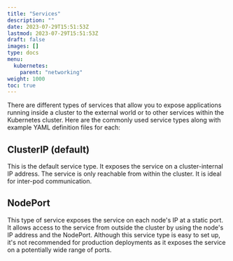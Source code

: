 ```yaml
---
title: "Services"
description: ""
date: 2023-07-29T15:51:53Z
lastmod: 2023-07-29T15:51:53Z
draft: false
images: []
type: docs
menu:
  kubernetes:
    parent: "networking"
weight: 1000
toc: true
---
```


There are different types of services that allow you to expose applications running inside a cluster to the external world or to other services within the Kubernetes cluster. Here are the commonly used service types along with example YAML definition files for each:

## ClusterIP (default)
This is the default service type. It exposes the service on a cluster-internal IP address. The service is only reachable from within the cluster. It is ideal for inter-pod communication.

## NodePort
This type of service exposes the service on each node's IP at a static port. It allows access to the service from outside the cluster by using the node's IP address and the NodePort. Although this service type is easy to set up, it's not recommended for production deployments as it exposes the service on a potentially wide range of ports.
